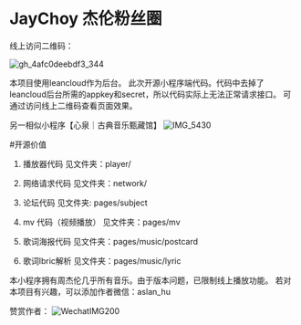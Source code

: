 # JayChoy 杰伦粉丝圈

线上访问二维码：

![gh_4afc0deebdf3_344](https://user-images.githubusercontent.com/1904655/229291386-28f712ef-8849-4aa6-9763-64df3b778e53.jpg)

本项目使用leancloud作为后台。
此次开源小程序端代码。代码中去掉了leancloud后台所需的appkey和secret，所以代码实际上无法正常请求接口。
可通过访问线上二维码查看页面效果。

另一相似小程序【心泉｜古典音乐甄藏馆】
![IMG_5430](https://user-images.githubusercontent.com/1904655/229291944-94570042-2d45-46dc-ab3a-0405d96180b8.jpg)


#开源价值

1. 播放器代码
见文件夹：player/

2. 网络请求代码
见文件夹：network/

3. 论坛代码
见文件夹: pages/subject

4. mv 代码（视频播放）
见文件夹：pages/mv

5. 歌词海报代码
见文件夹：pages/music/postcard

6. 歌词lbric解析
见文件夹：pages/music/lyric

本小程序拥有周杰伦几乎所有音乐。由于版本问题，已限制线上播放功能。
若对本项目有兴趣，可以添加作者微信：aslan_hu

赞赏作者：
![WechatIMG200](https://user-images.githubusercontent.com/1904655/229291931-79967a30-5473-48e8-a35b-0329255234ff.jpeg)


